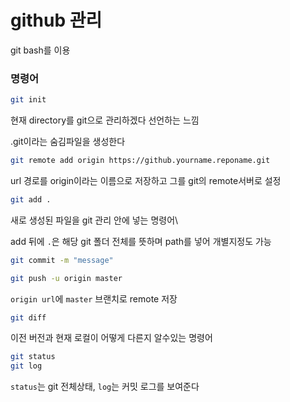 # github 관리

git bash를 이용



### 명령어

```bash
git init
```

현재 directory를 git으로 관리하겠다 선언하는 느낌

.git이라는 숨김파일을 생성한다



```bash
git remote add origin https://github.yourname.reponame.git
```

url 경로를 origin이라는 이름으로 저장하고 그를 git의 remote서버로 설정



```bash
git add .
```

새로 생성된 파일을 git 관리 안에 넣는 명령어\

add 뒤에 `.`은 해당 git 폴더 전체를 뜻하며 path를 넣어 개별지정도 가능



```bash
git commit -m "message"
```

```bash
git push -u origin master
```

`origin url`에 `master`  브랜치로 remote 저장



```bash
git diff
```

이전 버전과 현재 로컬이 어떻게 다른지 알수있는 명령어

```bash
git status
git log
```

`status`는 git 전체상태, `log`는 커밋 로그를 보여준다